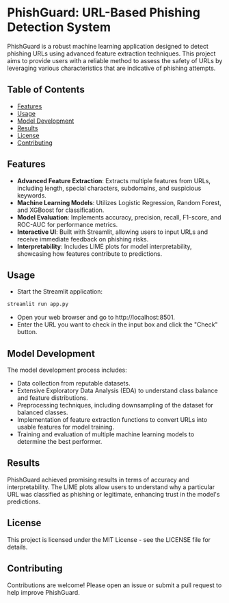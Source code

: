 # PhishGuard: URL-Based Phishing Detection System

PhishGuard is a robust machine learning application designed to detect phishing URLs using advanced feature extraction techniques. This project aims to provide users with a reliable method to assess the safety of URLs by leveraging various characteristics that are indicative of phishing attempts.

## Table of Contents

- [Features](#features)
- [Usage](#usage)
- [Model Development](#model-development)
- [Results](#results)
- [License](#license)
- [Contributing](#contributing)

## Features

- **Advanced Feature Extraction**: Extracts multiple features from URLs, including length, special characters, subdomains, and suspicious keywords.
- **Machine Learning Models**: Utilizes Logistic Regression, Random Forest, and XGBoost for classification.
- **Model Evaluation**: Implements accuracy, precision, recall, F1-score, and ROC-AUC for performance metrics.
- **Interactive UI**: Built with Streamlit, allowing users to input URLs and receive immediate feedback on phishing risks.
- **Interpretability**: Includes LIME plots for model interpretability, showcasing how features contribute to predictions.

## Usage

- Start the Streamlit application:
```bash
streamlit run app.py
```
- Open your web browser and go to http://localhost:8501.
- Enter the URL you want to check in the input box and click the "Check" button.

## Model Development
The model development process includes:

- Data collection from reputable datasets.
- Extensive Exploratory Data Analysis (EDA) to understand class balance and feature distributions.
- Preprocessing techniques, including downsampling of the dataset for balanced classes.
- Implementation of feature extraction functions to convert URLs into usable features for model training.
- Training and evaluation of multiple machine learning models to determine the best performer.

## Results
PhishGuard achieved promising results in terms of accuracy and interpretability. The LIME plots allow users to understand why a particular URL was classified as phishing or legitimate, enhancing trust in the model's predictions.

## License
This project is licensed under the MIT License - see the LICENSE file for details.

## Contributing
Contributions are welcome! Please open an issue or submit a pull request to help improve PhishGuard.
